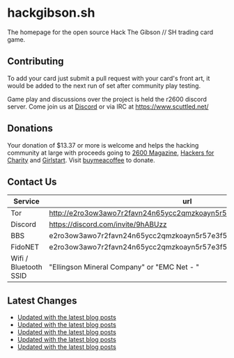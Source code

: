 # hackgibson.sh
The homepage for the open source Hack The Gibson // SH trading card game.


## Contributing

To add your card just submit a pull request with your card's front art, it would be added to the next run of set after community play testing.

Game play and discussions over the project is held the r2600 discord server. Come join us at [Discord](https://discord.com/invite/9hABUzz) or via IRC at https://www.scuttled.net/


## Donations

Your donation of $13.37 or more is welcome and helps the hacking community at large with proceeds going to [2600 Magazine](https://2600.com/), [Hackers for Charity](https://hackersforcharity.org) and [Girlstart](https://girlstart.org).  Visit [buymeacoffee](https://www.buymeacoffee.com/hackgibson.sh) to donate.


## Contact Us

Service | url
-|-
Tor | http://e2ro3ow3awo7r2favn24n65ycc2qmzkoayn5r57e3f56nvjwdcgg32ad.onion
Discord | https://discord.com/invite/9hABUzz
BBS | e2ro3ow3awo7r2favn24n65ycc2qmzkoayn5r57e3f56nvjwdcgg32ad.onion:23
FidoNET | e2ro3ow3awo7r2favn24n65ycc2qmzkoayn5r57e3f56nvjwdcgg32ad.onion:24554
Wifi / Bluetooth SSID | "Ellingson Mineral Company" or "EMC Net - <fidonet address>"

## Latest Changes
<!-- BLOG-POST-LIST:START -->
- [Updated with the latest blog posts](https://github.com/DFW2600/hackgibson.sh/commit/f893510489e31118b701d2da50dc4f190dc50ed6)
- [Updated with the latest blog posts](https://github.com/DFW2600/hackgibson.sh/commit/1a8a8a584a85e4a18f1dcf4e1598f9e05025c628)
- [Updated with the latest blog posts](https://github.com/DFW2600/hackgibson.sh/commit/6356ef17366abc825bfa18be95866854e246b0e2)
- [Updated with the latest blog posts](https://github.com/DFW2600/hackgibson.sh/commit/922dde2d2367654dfb4557e5f52798fca5e6c641)
- [Updated with the latest blog posts](https://github.com/DFW2600/hackgibson.sh/commit/cfa189a07832ad279cc0d17a37dffc2e59469c8b)
<!-- BLOG-POST-LIST:END -->
